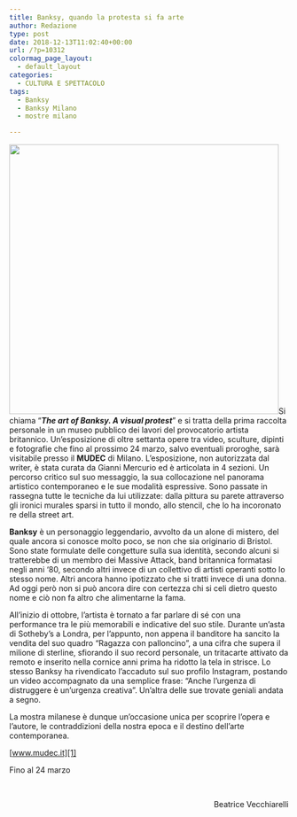 ```yaml
---
title: Banksy, quando la protesta si fa arte
author: Redazione
type: post
date: 2018-12-13T11:02:40+00:00
url: /?p=10312
colormag_page_layout:
  - default_layout
categories:
  - CULTURA E SPETTACOLO
tags:
  - Banksy
  - Banksy Milano
  - mostre milano

---
```

<img decoding="async" loading="lazy" class="alignleft wp-image-10314 " src="https://progressonline.it/wp-content/uploads/2018/12/banksy-murales-2.jpg" alt="" width="486" height="487" />Si chiama “**_The art of Banksy. A visual protest_**” e si tratta della prima raccolta personale in un museo pubblico dei lavori del provocatorio artista britannico. Un’esposizione di oltre settanta opere tra video, sculture, dipinti e fotografie che fino al prossimo 24 marzo, salvo eventuali proroghe, sarà visitabile presso il **MUDEC** di Milano. L’esposizione, non autorizzata dal writer, è stata curata da Gianni Mercurio ed è articolata in 4 sezioni. Un percorso critico sul suo messaggio, la sua collocazione nel panorama artistico contemporaneo e le sue modalità espressive. Sono passate in rassegna tutte le tecniche da lui utilizzate: dalla pittura su parete attraverso gli ironici murales sparsi in tutto il mondo, allo stencil, che lo ha incoronato re della street art.

**Banksy** è un personaggio leggendario, avvolto da un alone di mistero, del quale ancora si conosce molto poco, se non che sia originario di Bristol. Sono state formulate delle congetture sulla sua identità, secondo alcuni si tratterebbe di un membro dei Massive Attack, band britannica formatasi negli anni ‘80, secondo altri invece di un collettivo di artisti operanti sotto lo stesso nome. Altri ancora hanno ipotizzato che si tratti invece di una donna. Ad oggi però non si può ancora dire con certezza chi si celi dietro questo nome e ciò non fa altro che alimentarne la fama.

All’inizio di ottobre, l’artista è tornato a far parlare di sé con una performance tra le più memorabili e indicative del suo stile. Durante un’asta di Sotheby’s a Londra, per l’appunto, non appena il banditore ha sancito la vendita del suo quadro “Ragazza con palloncino”, a una cifra che supera il milione di sterline, sfiorando il suo record personale, un tritacarte attivato da remoto e inserito nella cornice anni prima ha ridotto la tela in strisce. Lo stesso Banksy ha rivendicato l’accaduto sul suo profilo Instagram, postando un video accompagnato da una semplice frase: “Anche l’urgenza di distruggere è un’urgenza creativa”. Un’altra delle sue trovate geniali andata a segno.

La mostra milanese è dunque un’occasione unica per scoprire l’opera e l’autore, le contraddizioni della nostra epoca e il destino dell’arte contemporanea.

[www.mudec.it][1]

Fino al 24 marzo

&nbsp;

<p style="text-align: right;">
  Beatrice Vecchiarelli
</p>

 [1]: https://www.mudec.it